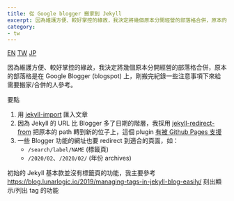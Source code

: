 ```yaml
---
title: 從 Google blogger 搬家到 Jekyll
excerpt: 因為維護方便、較好掌控的緣故，我決定將幾個原本分開經營的部落格合併，原本的部落格是在 Google Blogger (blogspot) 上，剛搬完紀錄一些注意事項下來給需要搬家/合併的人參考。...
category:
- tw
---
```


<a href="{% link _posts/2021-03-07-migrate-google-blogger-to-jekyll-en.md %}" title="Migrate from Google blogger to Jekyll" class="lang-btn">EN</a>
<a href="{% link _posts/2021-03-07-migrate-google-blogger-to-jekyll.md %}" title="從 Google blogger 搬家到 Jekyll" class="lang-btn lang-current">TW</a>
<a href="{% link _posts/2021-03-07-migrate-google-blogger-to-jekyll-jp.md %}" title="Google BloggerからJekyllへ移行した" class="lang-btn">JP</a>

因為維護方便、較好掌控的緣故，我決定將幾個原本分開經營的部落格合併，原本的部落格是在 Google Blogger (blogspot) 上，剛搬完紀錄一些注意事項下來給需要搬家/合併的人參考。

要點

1. 用 [jekyll-import](https://import.jekyllrb.com/docs/blogger/) 匯入文章
2. 因為 Jekyll 的 URL 比 Blogger 多了日期的階層，我採用 [jekyll-redirect-from](https://github.com/jekyll/jekyll-redirect-from) 把原本的 path 轉到新的位子上，這個 plugin [有被 Github Pages 支援](https://pages.github.com/versions/)
3. 一些 Blogger 功能的網址也要 redirect 到適合的頁面，如：
    - `/search/label/NAME` (標籤頁)
    - `/2020/02`、`/2020/02/` (年份 archives)

初始的 Jekyll 基本款並沒有標籤頁的功能，我主要參考 https://blog.lunarlogic.io/2019/managing-tags-in-jekyll-blog-easily/ 刻出顯示/列出 tag 的功能
